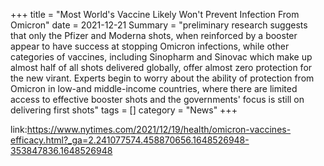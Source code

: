 +++
title = "Most World's Vaccine Likely Won't Prevent Infection From Omicron"
date = 2021-12-21
Summary = "preliminary research suggests that only the Pfizer and Moderna shots, when reinforced by a booster
appear to have success at stopping Omicron infections, while other categories of vaccines, including Sinopharm and Sinovac
which make up almost half of all shots delivered globally, offer almost zero protection for the new virant. Experts begin
to worry about the ability of protection from Omicron in low-and middle-income countries, where there are limited access
to effective booster shots and the governments' focus is still on delivering first shots"
tags = []
category = "News"
+++

link:https://www.nytimes.com/2021/12/19/health/omicron-vaccines-efficacy.html?_ga=2.241077574.458870656.1648526948-353847836.1648526948
